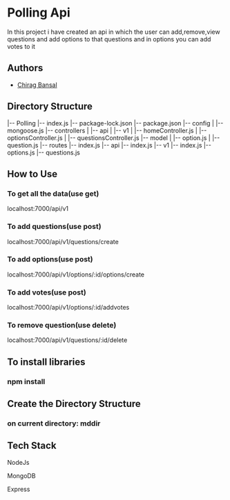 
# Polling Api

In this project i have created an api in which the user can add,remove,view questions and add options to that questions and in options you can add votes to it

## Authors

- [Chirag Bansal](https://www.github.com/chiragbansal123)

## Directory Structure


|-- Polling
    |-- index.js
    |-- package-lock.json
    |-- package.json
    |-- config
    |   |-- mongoose.js
    |-- controllers
    |   |-- api
    |       |-- v1
    |           |-- homeController.js
    |           |-- optionsController.js
    |           |-- questionsController.js
    |-- model
    |   |-- option.js
    |   |-- question.js
    |-- routes
        |-- index.js
        |-- api
            |-- index.js
            |-- v1
                |-- index.js
                |-- options.js
                |-- questions.js



## How to Use

### To get all the data(use get)

localhost:7000/api/v1 

### To add questions(use post)

localhost:7000/api/v1/questions/create

###  To add options(use post)

localhost:7000/api/v1/options/:id/options/create

### To add votes(use post)

localhost:7000/api/v1/options/:id/addvotes

### To remove question(use delete) 

localhost:7000/api/v1/questions/:id/delete

## To install libraries

### npm install

## Create the Directory Structure

### on current directory:  mddir

## Tech Stack

NodeJs

MongoDB

Express

